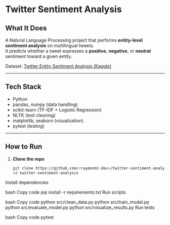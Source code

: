 # Twitter Sentiment Analysis

## What It Does
A Natural Language Processing project that performs **entity-level sentiment analysis** on multilingual tweets.  
It predicts whether a tweet expresses a **positive**, **negative**, or **neutral** sentiment toward a given entity.

Dataset: [Twitter Entity Sentiment Analysis (Kaggle)](https://www.kaggle.com/datasets/jp797498e/twitter-entity-sentiment-analysis/data)

---

## Tech Stack
- Python
- pandas, numpy (data handling)
- scikit-learn (TF-IDF + Logistic Regression)
- NLTK (text cleaning)
- matplotlib, seaborn (visualization)
- pytest (testing)

---

## How to Run

1. **Clone the repo**
   ```bash
   git clone https://github.com/<raymondc-dev>/twitter-sentiment-analysis.git
   cd twitter-sentiment-analysis
Install dependencies

bash
Copy code
pip install -r requirements.txt
Run scripts

bash
Copy code
python src/clean_data.py
python src/train_model.py
python src/evaluate_model.py
python src/visualize_results.py
Run tests

bash
Copy code
pytest
